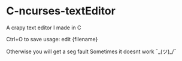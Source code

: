 # C-ncurses-textEditor
A crapy text editor I made in C


Ctrl+O to save
usage:
  edit {filename}

Otherwise you will get a seg fault
Sometimes it doesnt work ¯\_(ツ)_/¯

